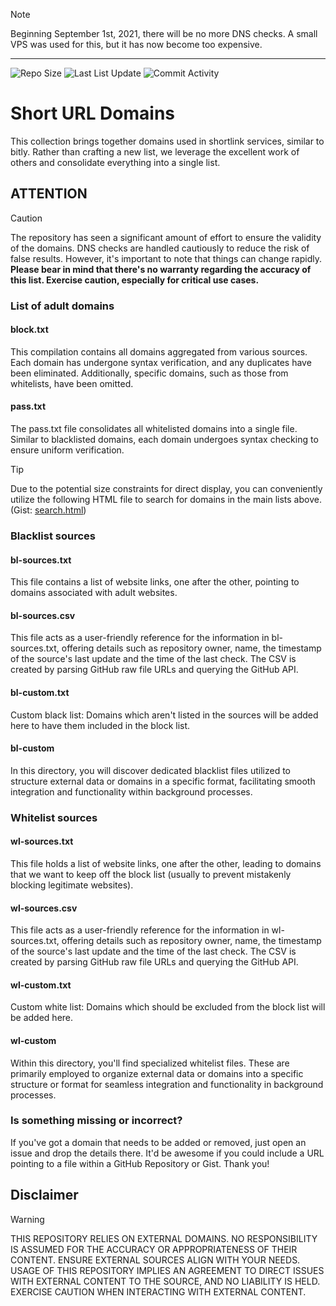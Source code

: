 > [!NOTE]
> Beginning September 1st, 2021, there will be no more DNS checks. A small VPS was used for this, but it has now become too expensive.

---

![Repo Size](https://img.shields.io/github/repo-size/Bon-Appetit/shorturl-domains?style=flat-square&logo=github&label=Repo%20Size&cacheSeconds=43200) ![Last List Update](https://img.shields.io/badge/dynamic/json?url=https%3A%2F%2Fapi.github.com%2Frepos%2FBon-Appetit%2Fshorturl-domains%2Fcommits%3Fpath%3Dblock.txt%26page%3D1%26per_page%3D1&query=%24%5B0%5D.commit.author.date&style=flat-square&logo=github&label=Last%20List%20Update&cacheSeconds=43200) ![Commit Activity](https://img.shields.io/github/commit-activity/y/Bon-Appetit/shorturl-domains?style=flat-square&logo=github&label=Commit%20Activity&cacheSeconds=43200)

# Short URL Domains
This collection brings together domains used in shortlink services, similar to bitly. Rather than crafting a new list, we leverage the excellent work of others and consolidate everything into a single list.

## ATTENTION
> [!CAUTION]
> The repository has seen a significant amount of effort to ensure the validity of the domains. DNS checks are handled cautiously to reduce the risk of false results. However, it's important to note that things can change rapidly. **Please bear in mind that there's no warranty regarding the accuracy of this list. Exercise caution, especially for critical use cases.**

### List of adult domains

#### block.txt
This compilation contains all domains aggregated from various sources. Each domain has undergone syntax verification, and any duplicates have been eliminated. Additionally, specific domains, such as those from whitelists, have been omitted.

#### pass.txt
The pass.txt file consolidates all whitelisted domains into a single file. Similar to blacklisted domains, each domain undergoes syntax checking to ensure uniform verification.

> [!TIP]
> Due to the potential size constraints for direct display, you can conveniently utilize the following HTML file to search for domains in the main lists above. (Gist: [search.html](https://gist.github.com/CodeAlDente/ee033860b0963b34ed107e95102870f7#file-search-html))

### Blacklist sources

#### bl-sources.txt
This file contains a list of website links, one after the other, pointing to domains associated with adult websites.

#### bl-sources.csv
This file acts as a user-friendly reference for the information in bl-sources.txt, offering details such as repository owner, name, the timestamp of the source's last update and the time of the last check. The CSV is created by parsing GitHub raw file URLs and querying the GitHub API.

#### bl-custom.txt
Custom black list: Domains which aren't listed in the sources will be added here to have them included in the block list.

#### bl-custom
In this directory, you will discover dedicated blacklist files utilized to structure external data or domains in a specific format, facilitating smooth integration and functionality within background processes.

### Whitelist sources

#### wl-sources.txt
This file holds a list of website links, one after the other, leading to domains that we want to keep off the block list (usually to prevent mistakenly blocking legitimate websites).

#### wl-sources.csv
This file acts as a user-friendly reference for the information in wl-sources.txt, offering details such as repository owner, name, the timestamp of the source's last update and the time of the last check. The CSV is created by parsing GitHub raw file URLs and querying the GitHub API.

#### wl-custom.txt
Custom white list: Domains which should be excluded from the block list will be added here.

#### wl-custom
Within this directory, you'll find specialized whitelist files. These are primarily employed to organize external data or domains into a specific structure or format for seamless integration and functionality in background processes.

### Is something missing or incorrect?
If you've got a domain that needs to be added or removed, just open an issue and drop the details there. It'd be awesome if you could include a URL pointing to a file within a GitHub Repository or Gist. Thank you!

## Disclaimer
> [!WARNING]
> THIS REPOSITORY RELIES ON EXTERNAL DOMAINS. NO RESPONSIBILITY IS ASSUMED FOR THE ACCURACY OR APPROPRIATENESS OF THEIR CONTENT. ENSURE EXTERNAL SOURCES ALIGN WITH YOUR NEEDS. USAGE OF THIS REPOSITORY IMPLIES AN AGREEMENT TO DIRECT ISSUES WITH EXTERNAL CONTENT TO THE SOURCE, AND NO LIABILITY IS HELD. EXERCISE CAUTION WHEN INTERACTING WITH EXTERNAL CONTENT.